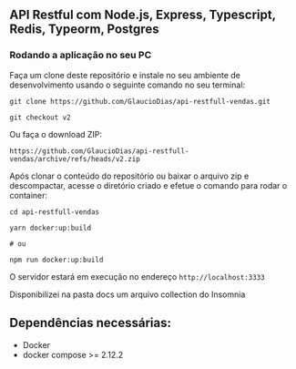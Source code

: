 ## API Restful com Node.js, Express, Typescript, Redis, Typeorm, Postgres

### Rodando a aplicação no seu PC

Faça um clone deste repositório e instale no seu ambiente de desenvolvimento usando o seguinte comando no seu terminal:

```
git clone https://github.com/GlaucioDias/api-restfull-vendas.git

git checkout v2
```

Ou faça o download ZIP:

```
https://github.com/GlaucioDias/api-restfull-vendas/archive/refs/heads/v2.zip
```

Após clonar o conteúdo do repositório ou baixar o arquivo zip e descompactar, acesse o diretório criado e efetue
o comando para rodar o container:

```
cd api-restfull-vendas

yarn docker:up:build

# ou

npm run docker:up:build
```

O servidor estará em execução no endereço `http://localhost:3333`

Disponibilizei na pasta docs um arquivo collection do Insomnia

## Dependências necessárias:
- Docker
- docker compose >= 2.12.2
